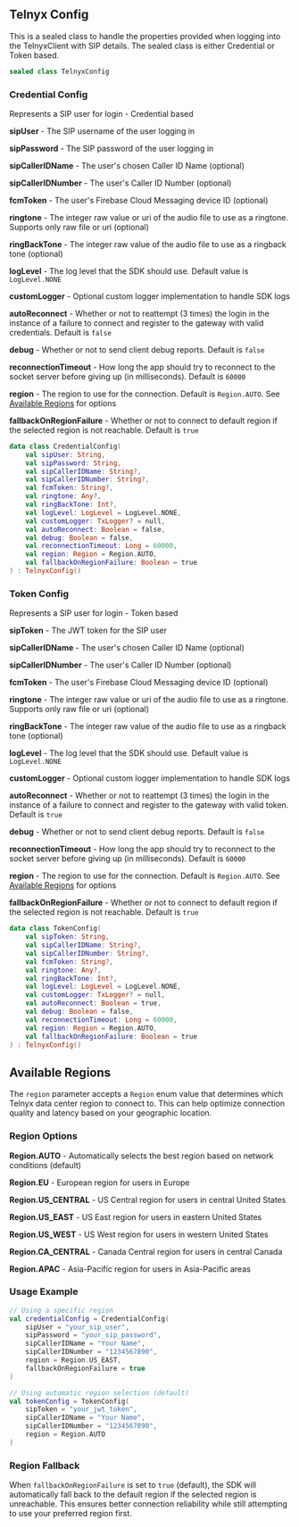 ## Telnyx Config

This is a sealed class to handle the properties provided when logging into the TelnyxClient with SIP details. The sealed class is either Credential or Token based.
```kotlin
sealed class TelnyxConfig
```

### Credential Config

Represents a SIP user for login - Credential based

**sipUser** - The SIP username of the user logging in

**sipPassword** - The SIP password of the user logging in

**sipCallerIDName** - The user's chosen Caller ID Name (optional)

**sipCallerIDNumber** - The user's Caller ID Number (optional)

**fcmToken** - The user's Firebase Cloud Messaging device ID (optional)

**ringtone** - The integer raw value or uri of the audio file to use as a ringtone. Supports only raw file or uri (optional)

**ringBackTone** - The integer raw value of the audio file to use as a ringback tone (optional)

**logLevel** - The log level that the SDK should use. Default value is `LogLevel.NONE`

**customLogger** - Optional custom logger implementation to handle SDK logs

**autoReconnect** - Whether or not to reattempt (3 times) the login in the instance of a failure to connect and register to the gateway with valid credentials. Default is `false`

**debug** - Whether or not to send client debug reports. Default is `false`

**reconnectionTimeout** - How long the app should try to reconnect to the socket server before giving up (in milliseconds). Default is `60000`

**region** - The region to use for the connection. Default is `Region.AUTO`. See [Available Regions](#available-regions) for options

**fallbackOnRegionFailure** - Whether or not to connect to default region if the selected region is not reachable. Default is `true`

```kotlin
data class CredentialConfig(
    val sipUser: String,
    val sipPassword: String,
    val sipCallerIDName: String?,
    val sipCallerIDNumber: String?,
    val fcmToken: String?,
    val ringtone: Any?,
    val ringBackTone: Int?,
    val logLevel: LogLevel = LogLevel.NONE,
    val customLogger: TxLogger? = null,
    val autoReconnect: Boolean = false,
    val debug: Boolean = false,
    val reconnectionTimeout: Long = 60000,
    val region: Region = Region.AUTO,
    val fallbackOnRegionFailure: Boolean = true
) : TelnyxConfig()
```

### Token Config

Represents a SIP user for login - Token based

**sipToken** - The JWT token for the SIP user

**sipCallerIDName** - The user's chosen Caller ID Name (optional)

**sipCallerIDNumber** - The user's Caller ID Number (optional)

**fcmToken** - The user's Firebase Cloud Messaging device ID (optional)

**ringtone** - The integer raw value or uri of the audio file to use as a ringtone. Supports only raw file or uri (optional)

**ringBackTone** - The integer raw value of the audio file to use as a ringback tone (optional)

**logLevel** - The log level that the SDK should use. Default value is `LogLevel.NONE`

**customLogger** - Optional custom logger implementation to handle SDK logs

**autoReconnect** - Whether or not to reattempt (3 times) the login in the instance of a failure to connect and register to the gateway with valid token. Default is `true`

**debug** - Whether or not to send client debug reports. Default is `false`

**reconnectionTimeout** - How long the app should try to reconnect to the socket server before giving up (in milliseconds). Default is `60000`

**region** - The region to use for the connection. Default is `Region.AUTO`. See [Available Regions](#available-regions) for options

**fallbackOnRegionFailure** - Whether or not to connect to default region if the selected region is not reachable. Default is `true`

```kotlin
data class TokenConfig(
    val sipToken: String,
    val sipCallerIDName: String?,
    val sipCallerIDNumber: String?,
    val fcmToken: String?,
    val ringtone: Any?,
    val ringBackTone: Int?,
    val logLevel: LogLevel = LogLevel.NONE,
    val customLogger: TxLogger? = null,
    val autoReconnect: Boolean = true,
    val debug: Boolean = false,
    val reconnectionTimeout: Long = 60000,
    val region: Region = Region.AUTO,
    val fallbackOnRegionFailure: Boolean = true
) : TelnyxConfig()
```

## Available Regions

The `region` parameter accepts a `Region` enum value that determines which Telnyx data center region to connect to. This can help optimize connection quality and latency based on your geographic location.

### Region Options

**Region.AUTO** - Automatically selects the best region based on network conditions (default)

**Region.EU** - European region for users in Europe

**Region.US_CENTRAL** - US Central region for users in central United States

**Region.US_EAST** - US East region for users in eastern United States

**Region.US_WEST** - US West region for users in western United States

**Region.CA_CENTRAL** - Canada Central region for users in central Canada

**Region.APAC** - Asia-Pacific region for users in Asia-Pacific areas

### Usage Example

```kotlin
// Using a specific region
val credentialConfig = CredentialConfig(
    sipUser = "your_sip_user",
    sipPassword = "your_sip_password",
    sipCallerIDName = "Your Name",
    sipCallerIDNumber = "1234567890",
    region = Region.US_EAST,
    fallbackOnRegionFailure = true
)

// Using automatic region selection (default)
val tokenConfig = TokenConfig(
    sipToken = "your_jwt_token",
    sipCallerIDName = "Your Name",
    sipCallerIDNumber = "1234567890",
    region = Region.AUTO
)
```

### Region Fallback

When `fallbackOnRegionFailure` is set to `true` (default), the SDK will automatically fall back to the default region if the selected region is unreachable. This ensures better connection reliability while still attempting to use your preferred region first.